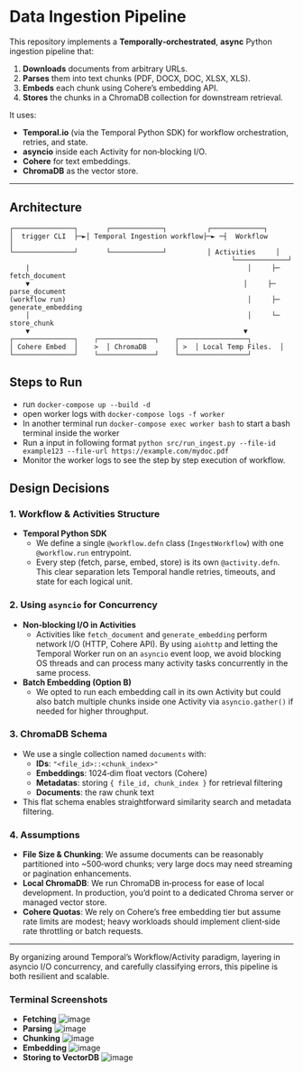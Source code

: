 # Data Ingestion Pipeline

This repository implements a **Temporally‑orchestrated**, **async** Python ingestion pipeline that:

1. **Downloads** documents from arbitrary URLs.  
2. **Parses** them into text chunks (PDF, DOCX, DOC, XLSX, XLS).  
3. **Embeds** each chunk using Cohere’s embedding API.  
4. **Stores** the chunks in a ChromaDB collection for downstream retrieval.

It uses:

- **Temporal.io** (via the Temporal Python SDK) for workflow orchestration, retries, and state.  
- **asyncio** inside each Activity for non‑blocking I/O.  
- **Cohere** for text embeddings.  
- **ChromaDB**  as the vector store.  

---

## Architecture

```text
┌───────────────┐       ┌─────────────┐          ┌─────────────┐
│  trigger CLI  ├─►│ Temporal Ingestion workflow├─► ─┤  Workflow      │
└───────────────┘       └─────────────┘          │ Activities     │
                                                       └─────────────┘
    |                                                      │     ├─ fetch_document
    ▼                                                     │     ├─ parse_document
(workflow run)                                             │     ├─ generate_embedding
    │                                                      │     └─ store_chunk
    ▼                                                     ▼
┌───────────────┐    ┌──────────────┐    ┌─────────────────┐
│ Cohere Embed  │    >  │ ChromaDB       │ >  │ Local Temp Files.  │
└───────────────┘    └──────────────┘    └─────────────────┘

```
## Steps to Run
- run `docker-compose up --build -d`   
- open worker logs with `docker-compose logs -f worker`
- In another terminal run `docker-compose exec worker bash` to start a bash terminal inside the worker
- Run a input in following format `python src/run_ingest.py --file-id example123 --file-url https://example.com/mydoc.pdf`
- Monitor the worker logs to see the step by step execution of workflow.


## Design Decisions
### 1. Workflow & Activities Structure  
- **Temporal Python SDK**  
  - We define a single `@workflow.defn` class (`IngestWorkflow`) with one `@workflow.run` entrypoint.  
  - Every step (fetch, parse, embed, store) is its own `@activity.defn`.  This clear separation lets Temporal handle retries, timeouts, and state for each logical unit.

### 2. Using `asyncio` for Concurrency  
- **Non‐blocking I/O in Activities**  
  - Activities like `fetch_document` and `generate_embedding` perform network I/O (HTTP, Cohere API).  By using `aiohttp` and letting the Temporal Worker run on an `asyncio` event loop, we avoid blocking OS threads and can process many activity tasks concurrently in the same process.  
- **Batch Embedding (Option B)**  
  - We opted to run each embedding call in its own Activity but could also batch multiple chunks inside one Activity via `asyncio.gather()` if needed for higher throughput.

### 3. ChromaDB Schema  
- We use a single collection named `documents` with:  
  - **IDs**: `"<file_id>::<chunk_index>"`  
  - **Embeddings**: 1024‑dim float vectors (Cohere)  
  - **Metadatas**: storing `{ file_id, chunk_index }` for retrieval filtering  
  - **Documents**: the raw chunk text  
- This flat schema enables straightforward similarity search and metadata filtering.

### 4. Assumptions  
- **File Size & Chunking**: We assume documents can be reasonably partitioned into ~500‑word chunks; very large docs may need streaming or pagination enhancements.  
- **Local ChromaDB**: We run ChromaDB in‑process for ease of local development.  In production, you’d point to a dedicated Chroma server or managed vector store.  
- **Cohere Quotas**: We rely on Cohere’s free embedding tier but assume rate limits are modest; heavy workloads should implement client‑side rate throttling or batch requests.

---
By organizing around Temporal’s Workflow/Activity paradigm, layering in asyncio I/O concurrency, and carefully classifying errors, this pipeline is both resilient and  scalable.


### Terminal Screenshots
- **Fetching**
  ![image](https://github.com/user-attachments/assets/02c2c0c3-73b3-4de1-bd82-ba969085a1a8)
- **Parsing**
  ![image](https://github.com/user-attachments/assets/b87f8b49-9ce0-4ff6-b696-358f7ee84af6)
- **Chunking**
  ![image](https://github.com/user-attachments/assets/88ec02de-c9c5-4abb-a3fd-2c2dbef9f6e6)
- **Embedding**
  ![image](https://github.com/user-attachments/assets/c0b7a38c-7598-4dc2-83c1-69ac1f5a0025)
- **Storing to VectorDB**
  ![image](https://github.com/user-attachments/assets/c6e35ba3-0dcb-46c7-81fd-836a311e8aa8)








